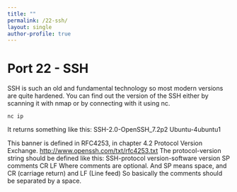 ```yaml
---
title: ""
permalink: /22-ssh/
layout: single
author-profile: true
---
```

# Port 22 - SSH

SSH is such an old and fundamental technology so most modern versions are quite hardened. You can find out the version of the SSH either by scanning it with nmap or by connecting with it using nc.
```
nc ip
```
It returns something like this: SSH-2.0-OpenSSH_7.2p2 Ubuntu-4ubuntu1

This banner is defined in RFC4253, in chapter 4.2 Protocol Version Exchange. http://www.openssh.com/txt/rfc4253.txt The protocol-version string should be defined like this: SSH-protocol version-software version SP comments CR LF Where comments are optional. And SP means space, and CR (carriage return) and LF (Line feed) So basically the comments should be separated by a space.
